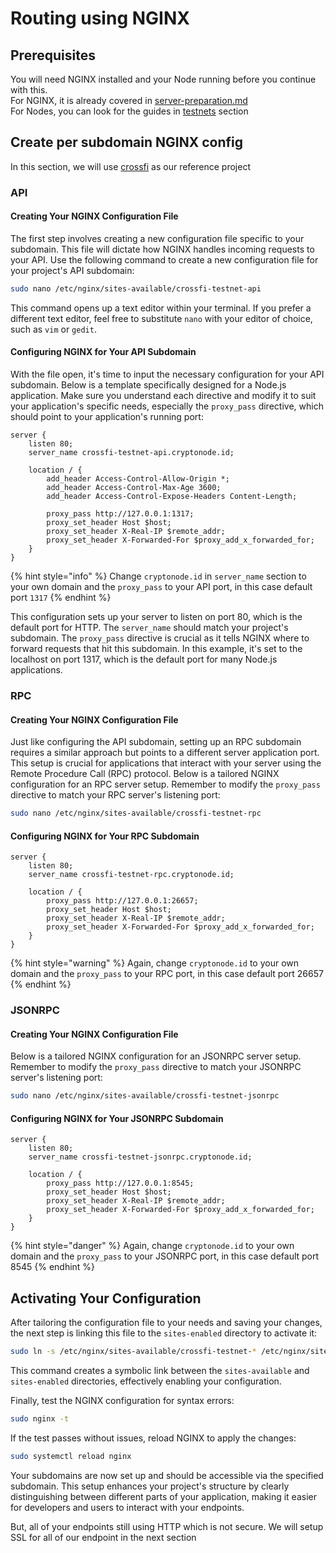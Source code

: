 # Routing using NGINX

## Prerequisites

You will need NGINX installed and your Node running before you continue with this.\
For NGINX, it is already covered in [server-preparation.md](server-preparation.md "mention")\
For Nodes, you can look for the guides in [testnets](../testnets/ "mention") section

## Create per subdomain NGINX config

In this section, we will use [crossfi](../testnets/crossfi/ "mention") as our reference project

### API

#### Creating Your NGINX Configuration File

The first step involves creating a new configuration file specific to your subdomain. This file will dictate how NGINX handles incoming requests to your API. Use the following command to create a new configuration file for your project's API subdomain:

```sh
sudo nano /etc/nginx/sites-available/crossfi-testnet-api
```

This command opens up a text editor within your terminal. If you prefer a different text editor, feel free to substitute `nano` with your editor of choice, such as `vim` or `gedit`.

#### Configuring NGINX for Your API Subdomain

With the file open, it's time to input the necessary configuration for your API subdomain. Below is a template specifically designed for a Node.js application. Make sure you understand each directive and modify it to suit your application's specific needs, especially the `proxy_pass` directive, which should point to your application's running port:

```nginx
server {
    listen 80;
    server_name crossfi-testnet-api.cryptonode.id;

    location / {
        add_header Access-Control-Allow-Origin *;
        add_header Access-Control-Max-Age 3600;
        add_header Access-Control-Expose-Headers Content-Length;
        
        proxy_pass http://127.0.0.1:1317;
        proxy_set_header Host $host;
        proxy_set_header X-Real-IP $remote_addr;
        proxy_set_header X-Forwarded-For $proxy_add_x_forwarded_for;
    }
}
```

{% hint style="info" %}
Change `cryptonode.id` in `server_name` section to your own domain and the `proxy_pass` to your API port, in this case default port `1317`
{% endhint %}

This configuration sets up your server to listen on port 80, which is the default port for HTTP. The `server_name` should match your project's subdomain. The `proxy_pass` directive is crucial as it tells NGINX where to forward requests that hit this subdomain. In this example, it's set to the localhost on port 1317, which is the default port for many Node.js applications.

### RPC

#### Creating Your NGINX Configuration File

Just like configuring the API subdomain, setting up an RPC subdomain requires a similar approach but points to a different server application port. This setup is crucial for applications that interact with your server using the Remote Procedure Call (RPC) protocol. Below is a tailored NGINX configuration for an RPC server setup. Remember to modify the `proxy_pass` directive to match your RPC server's listening port:

```sh
sudo nano /etc/nginx/sites-available/crossfi-testnet-rpc
```

#### Configuring NGINX for Your RPC Subdomain

```nginx
server {
    listen 80;
    server_name crossfi-testnet-rpc.cryptonode.id;
    
    location / {
        proxy_pass http://127.0.0.1:26657;
        proxy_set_header Host $host;
        proxy_set_header X-Real-IP $remote_addr;
        proxy_set_header X-Forwarded-For $proxy_add_x_forwarded_for;
    }
}
```

{% hint style="warning" %}
Again, change `cryptonode.id` to your own domain and the `proxy_pass` to your RPC port, in this case default port 26657
{% endhint %}

### JSONRPC

#### Creating Your NGINX Configuration File

Below is a tailored NGINX configuration for an JSONRPC server setup. Remember to modify the `proxy_pass` directive to match your JSONRPC server's listening port:

```sh
sudo nano /etc/nginx/sites-available/crossfi-testnet-jsonrpc
```

#### Configuring NGINX for Your JSONRPC Subdomain

```nginx
server {
    listen 80;
    server_name crossfi-testnet-jsonrpc.cryptonode.id;
    
    location / {
        proxy_pass http://127.0.0.1:8545;
        proxy_set_header Host $host;
        proxy_set_header X-Real-IP $remote_addr;
        proxy_set_header X-Forwarded-For $proxy_add_x_forwarded_for;
    }
}
```

{% hint style="danger" %}
Again, change `cryptonode.id` to your own domain and the `proxy_pass` to your JSONRPC port, in this case default port 8545
{% endhint %}

## Activating Your Configuration

After tailoring the configuration file to your needs and saving your changes, the next step is linking this file to the `sites-enabled` directory to activate it:

```sh
sudo ln -s /etc/nginx/sites-available/crossfi-testnet-* /etc/nginx/sites-enabled/
```

This command creates a symbolic link between the `sites-available` and `sites-enabled` directories, effectively enabling your configuration.

Finally, test the NGINX configuration for syntax errors:

```sh
sudo nginx -t
```

If the test passes without issues, reload NGINX to apply the changes:

```sh
sudo systemctl reload nginx
```

Your subdomains are now set up and should be accessible via the specified subdomain. This setup enhances your project's structure by clearly distinguishing between different parts of your application, making it easier for developers and users to interact with your endpoints.

But, all of your endpoints still using HTTP which is not secure. We will setup SSL for all of our endpoint in the next section
